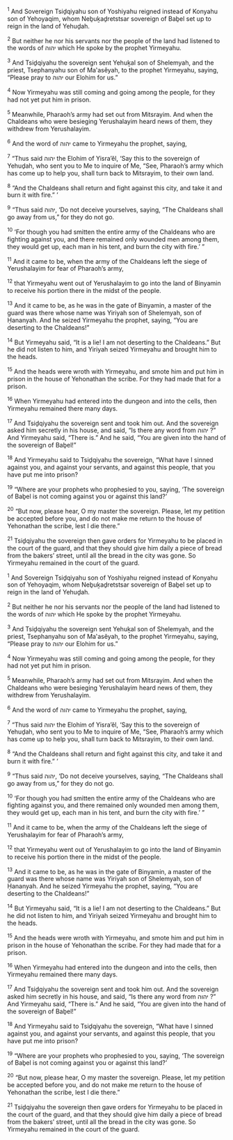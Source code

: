 <sup>1</sup> And Sovereign Tsiḏqiyahu son of Yoshiyahu reigned instead of Konyahu son of Yehoyaqim, whom Neḇuḵaḏretstsar sovereign of Baḇel set up to reign in the land of Yehuḏah.

<sup>2</sup> But neither he nor his servants nor the people of the land had listened to the words of יהוה which He spoke by the prophet Yirmeyahu.

<sup>3</sup> And Tsiḏqiyahu the sovereign sent Yehuḵal son of Shelemyah, and the priest, Tsephanyahu son of Ma‛asĕyah, to the prophet Yirmeyahu, saying, “Please pray to יהוה our Elohim for us.”

<sup>4</sup> Now Yirmeyahu was still coming and going among the people, for they had not yet put him in prison.

<sup>5</sup> Meanwhile, Pharaoh’s army had set out from Mitsrayim. And when the Chaldeans who were besieging Yerushalayim heard news of them, they withdrew from Yerushalayim.

<sup>6</sup> And the word of יהוה came to Yirmeyahu the prophet, saying,

<sup>7</sup> “Thus said יהוה the Elohim of Yisra’ĕl, ‘Say this to the sovereign of Yehuḏah, who sent you to Me to inquire of Me, “See, Pharaoh’s army which has come up to help you, shall turn back to Mitsrayim, to their own land.

<sup>8</sup> “And the Chaldeans shall return and fight against this city, and take it and burn it with fire.” ’

<sup>9</sup> “Thus said יהוה, ‘Do not deceive yourselves, saying, “The Chaldeans shall go away from us,” for they do not go.

<sup>10</sup> ‘For though you had smitten the entire army of the Chaldeans who are fighting against you, and there remained only wounded men among them, they would get up, each man in his tent, and burn the city with fire.’ ”

<sup>11</sup> And it came to be, when the army of the Chaldeans left the siege of Yerushalayim for fear of Pharaoh’s army,

<sup>12</sup> that Yirmeyahu went out of Yerushalayim to go into the land of Binyamin to receive his portion there in the midst of the people.

<sup>13</sup> And it came to be, as he was in the gate of Binyamin, a master of the guard was there whose name was Yiriyah son of Shelemyah, son of Ḥananyah. And he seized Yirmeyahu the prophet, saying, “You are deserting to the Chaldeans!”

<sup>14</sup> But Yirmeyahu said, “It is a lie! I am not deserting to the Chaldeans.” But he did not listen to him, and Yiriyah seized Yirmeyahu and brought him to the heads.

<sup>15</sup> And the heads were wroth with Yirmeyahu, and smote him and put him in prison in the house of Yehonathan the scribe. For they had made that for a prison.

<sup>16</sup> When Yirmeyahu had entered into the dungeon and into the cells, then Yirmeyahu remained there many days.

<sup>17</sup> And Tsiḏqiyahu the sovereign sent and took him out. And the sovereign asked him secretly in his house, and said, “Is there any word from יהוה ?” And Yirmeyahu said, “There is.” And he said, “You are given into the hand of the sovereign of Baḇel!”

<sup>18</sup> And Yirmeyahu said to Tsiḏqiyahu the sovereign, “What have I sinned against you, and against your servants, and against this people, that you have put me into prison?

<sup>19</sup> “Where are your prophets who prophesied to you, saying, ‘The sovereign of Baḇel is not coming against you or against this land?’

<sup>20</sup> “But now, please hear, O my master the sovereign. Please, let my petition be accepted before you, and do not make me return to the house of Yehonathan the scribe, lest I die there.”

<sup>21</sup> Tsiḏqiyahu the sovereign then gave orders for Yirmeyahu to be placed in the court of the guard, and that they should give him daily a piece of bread from the bakers’ street, until all the bread in the city was gone. So Yirmeyahu remained in the court of the guard.

<sup>1</sup> And Sovereign Tsiḏqiyahu son of Yoshiyahu reigned instead of Konyahu son of Yehoyaqim, whom Neḇuḵaḏretstsar sovereign of Baḇel set up to reign in the land of Yehuḏah.

<sup>2</sup> But neither he nor his servants nor the people of the land had listened to the words of יהוה which He spoke by the prophet Yirmeyahu.

<sup>3</sup> And Tsiḏqiyahu the sovereign sent Yehuḵal son of Shelemyah, and the priest, Tsephanyahu son of Ma‛asĕyah, to the prophet Yirmeyahu, saying, “Please pray to יהוה our Elohim for us.”

<sup>4</sup> Now Yirmeyahu was still coming and going among the people, for they had not yet put him in prison.

<sup>5</sup> Meanwhile, Pharaoh’s army had set out from Mitsrayim. And when the Chaldeans who were besieging Yerushalayim heard news of them, they withdrew from Yerushalayim.

<sup>6</sup> And the word of יהוה came to Yirmeyahu the prophet, saying,

<sup>7</sup> “Thus said יהוה the Elohim of Yisra’ĕl, ‘Say this to the sovereign of Yehuḏah, who sent you to Me to inquire of Me, “See, Pharaoh’s army which has come up to help you, shall turn back to Mitsrayim, to their own land.

<sup>8</sup> “And the Chaldeans shall return and fight against this city, and take it and burn it with fire.” ’

<sup>9</sup> “Thus said יהוה, ‘Do not deceive yourselves, saying, “The Chaldeans shall go away from us,” for they do not go.

<sup>10</sup> ‘For though you had smitten the entire army of the Chaldeans who are fighting against you, and there remained only wounded men among them, they would get up, each man in his tent, and burn the city with fire.’ ”

<sup>11</sup> And it came to be, when the army of the Chaldeans left the siege of Yerushalayim for fear of Pharaoh’s army,

<sup>12</sup> that Yirmeyahu went out of Yerushalayim to go into the land of Binyamin to receive his portion there in the midst of the people.

<sup>13</sup> And it came to be, as he was in the gate of Binyamin, a master of the guard was there whose name was Yiriyah son of Shelemyah, son of Ḥananyah. And he seized Yirmeyahu the prophet, saying, “You are deserting to the Chaldeans!”

<sup>14</sup> But Yirmeyahu said, “It is a lie! I am not deserting to the Chaldeans.” But he did not listen to him, and Yiriyah seized Yirmeyahu and brought him to the heads.

<sup>15</sup> And the heads were wroth with Yirmeyahu, and smote him and put him in prison in the house of Yehonathan the scribe. For they had made that for a prison.

<sup>16</sup> When Yirmeyahu had entered into the dungeon and into the cells, then Yirmeyahu remained there many days.

<sup>17</sup> And Tsiḏqiyahu the sovereign sent and took him out. And the sovereign asked him secretly in his house, and said, “Is there any word from יהוה ?” And Yirmeyahu said, “There is.” And he said, “You are given into the hand of the sovereign of Baḇel!”

<sup>18</sup> And Yirmeyahu said to Tsiḏqiyahu the sovereign, “What have I sinned against you, and against your servants, and against this people, that you have put me into prison?

<sup>19</sup> “Where are your prophets who prophesied to you, saying, ‘The sovereign of Baḇel is not coming against you or against this land?’

<sup>20</sup> “But now, please hear, O my master the sovereign. Please, let my petition be accepted before you, and do not make me return to the house of Yehonathan the scribe, lest I die there.”

<sup>21</sup> Tsiḏqiyahu the sovereign then gave orders for Yirmeyahu to be placed in the court of the guard, and that they should give him daily a piece of bread from the bakers’ street, until all the bread in the city was gone. So Yirmeyahu remained in the court of the guard.

